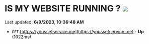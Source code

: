# IS MY WEBSITE RUNNING ? [![](https://img.shields.io/static/v1?label=Sponsor&message=%E2%9D%A4&logo=GitHub&color=%23fe8e86)](https://github.com/sponsors/<username>)

Last updated: **6/9/2023, 10:36:48 AM**

- `GET` [https://youssefservice.me](https://youssefservice.me) - **Up** (1022ms)
